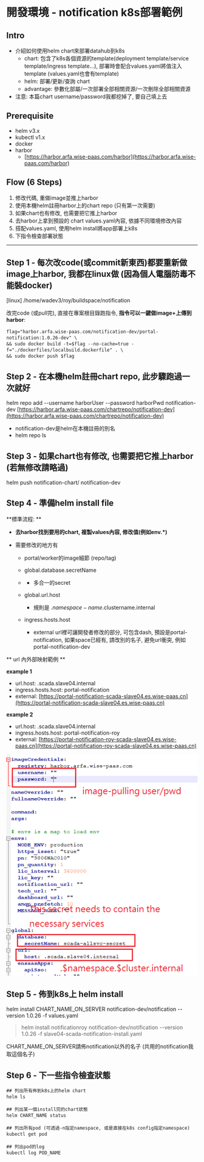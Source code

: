 # 開發環境 - notification k8s部署範例

## Intro

* 介紹如何使用helm chart來部署datahub到k8s
  * chart: 包含了k8s各個資源的template\(deployment template/service template/ingress template...\), 部署時會配合values.yaml將值注入template \(values.yaml也會有template\)
  * helm: 部署/更新/查詢 chart
  * advantage: 參數化部屬/一次部署全部相關資源/一次刪除全部相關資源
* 注意: 本篇chart username/password我都挖掉了, 要自己填上去

## Prerequisite

* helm v3.x
* kubectl v1.x
* docker
* harbor
  * [https://harbor.arfa.wise-paas.com/harbor](https://harbor.arfa.wise-paas.com/harbor)

## Flow \(6 Steps\)

1. 修改代碼, 重做image並推上harbor
2. 使用本機helm註冊harbor上的chart repo \(只有第一次需要\)
3. 如果chart也有修改, 也需要把它推上harbor
4. 去harbor上拿到預設的 chart values.yaml內容, 依據不同環境修改內容
5. 搭配values.yaml, 使用helm install將app部署上k8s
6. 下指令檢查部署狀態

---

## Step 1 - 每次改code\(或commit新東西\)都要重新做image上harbor, 我都在linux做 \(因為個人電腦防毒不能裝docker\)

\[linux\] /home/wadev3/roy/buildspace/notification

改完code \(或pull完\), 直接在專案根目錄跑指令, **指令可以一鍵做image+上傳到harbor**:

```
flag="harbor.arfa.wise-paas.com/notification-dev/portal-notification:1.0.26-dev" \
&& sudo docker build -t=$flag --no-cache=true -f="./dockerfiles/localbuild.dockerfile" . \
&& sudo docker push $flag
```

## Step 2 - 在本機helm註冊chart repo, 此步驟跑過一次就好

helm repo add --username harborUser --password harborPwd notification-dev [https://harbor.arfa.wise-paas.com/chartrepo/notification-dev](https://harbor.arfa.wise-paas.com/chartrepo/notification-dev)

* notification-dev是helm在本機註冊的別名
* helm repo ls

## Step 3 - 如果chart也有修改, 也需要把它推上harbor \(若無修改請略過\)

helm push notification-chart/ notification-dev

## Step 4 - 準備helm install file

**標準流程: **

* **去harbor找到要用的chart, 複製values內容, 修改值\(例如env.\*\)**
* 需要修改的地方有

  * portal/worker的image細節 \(repo/tag\)
  * global.database.secretName
  * * 多合一的secret
  * global.url.host

    * 規則是 .$namespace-name.$clustername.internal

  * ingress.hosts.host

    * external url裡可讓開發者修改的部分, 可包含dash, 預設是portal-notification, 如果space已經有, 請改別的名子, 避免url衝突, 例如portal-notification-dev

** url 內外部映射範例 **

**example 1**

* url.host: .scada.slave04.internal
* ingress.hosts.host: portal-notification
* external: [https://portal-notification-scada-slave04.es.wise-paas.cn](https://portal-notification-scada-slave04.es.wise-paas.cn)

**example 2**

* url.host: .scada.slave04.internal
* ingress.hosts.host: portal-notification-roy
* external: [https://portal-notification-roy-scada-slave04.es.wise-paas.cn](https://portal-notification-roy-scada-slave04.es.wise-paas.cn)

![](/assets/03.png)

## Step 5 - 佈到k8s上 helm install

helm install CHART\_NAME\_ON\_SERVER notification-dev/notification --version 1.0.26 -f values.yaml

> helm install notificationroy notification-dev/notification --version 1.0.26 -f slave04-scada-notification-install.yaml

CHART\_NAME\_ON\_SERVER請佈notification以外的名子 \(共用的notification我取這個名子\)

## Step 6 - 下一些指令檢查狀態

```
## 列出所有佈到k8s上的helm chart
helm ls

## 列出某一個install完的chart狀態
helm CHART_NAME status

## 列出所有pod (可透過-n指定namespace, 或是直接在k8s config指定namespace)
kubectl get pod

## 列出pod的log
kubectl log POD_NAME
```



